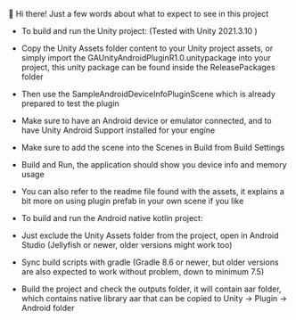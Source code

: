 👋 Hi there! Just a few words about what to expect to see in this project

* To build and run the Unity project: (Tested with Unity 2021.3.10 )

* Copy the Unity Assets folder content to your Unity project assets, or simply import the GAUnityAndroidPluginR1.0.unitypackage into your project, this unity package can be found inside the ReleasePackages folder
* Then use the SampleAndroidDeviceInfoPluginScene which is already prepared to test the plugin
* Make sure to have an Android device or emulator connected, and to have Unity Android Support installed for your engine
* Make sure to add the scene into the Scenes in Build from Build Settings
* Build and Run, the application should show you device info and memory usage
* You can also refer to the readme file found with the assets, it explains a bit more on using plugin prefab in your own scene if you like

* To build and run the Android native kotlin project:


* Just exclude the Unity Assets folder from the project, open in Android Studio (Jellyfish or newer, older versions might work too)
* Sync build scripts with gradle (Gradle 8.6 or newer, but older versions are also expected to work without problem, down to minimum 7.5)
* Build the project and check the outputs folder, it will contain aar folder, which contains native library aar that can be copied to Unity -> Plugin -> Android folder